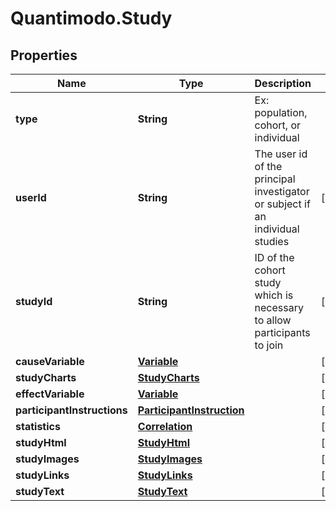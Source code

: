 # Quantimodo.Study

## Properties
Name | Type | Description | Notes
------------ | ------------- | ------------- | -------------
**type** | **String** | Ex: population, cohort, or individual | 
**userId** | **String** | The user id of the principal investigator or subject if an individual studies | [optional] 
**studyId** | **String** | ID of the cohort study which is necessary to allow participants to join | [optional] 
**causeVariable** | [**Variable**](Variable.md) |  | [optional] 
**studyCharts** | [**StudyCharts**](StudyCharts.md) |  | [optional] 
**effectVariable** | [**Variable**](Variable.md) |  | [optional] 
**participantInstructions** | [**ParticipantInstruction**](ParticipantInstruction.md) |  | [optional] 
**statistics** | [**Correlation**](Correlation.md) |  | [optional] 
**studyHtml** | [**StudyHtml**](StudyHtml.md) |  | [optional] 
**studyImages** | [**StudyImages**](StudyImages.md) |  | [optional] 
**studyLinks** | [**StudyLinks**](StudyLinks.md) |  | [optional] 
**studyText** | [**StudyText**](StudyText.md) |  | [optional] 


